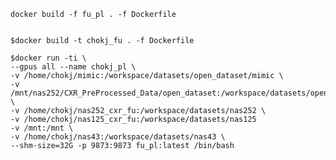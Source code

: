 
    docker build -f fu_pl . -f Dockerfile


    $docker build -t chokj_fu . -f Dockerfile

    $docker run -ti \
    --gpus all --name chokj_pl \
    -v /home/chokj/mimic:/workspace/datasets/open_dataset/mimic \
    -v /mnt/nas252/CXR_PreProcessed_Data/open_dataset:/workspace/datasets/open_dataset \
    -v /home/chokj/nas252_cxr_fu:/workspace/datasets/nas252 \
    -v /home/chokj/nas125_cxr_fu:/workspace/datasets/nas125 
    -v /mnt:/mnt \
    -v /home/chokj/nas43:/workspace/datasets/nas43 \
    --shm-size=32G -p 9873:9873 fu_pl:latest /bin/bash